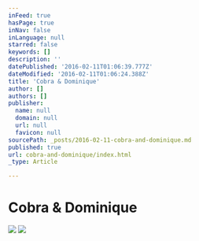 ```yaml
---
inFeed: true
hasPage: true
inNav: false
inLanguage: null
starred: false
keywords: []
description: ''
datePublished: '2016-02-11T01:06:39.777Z'
dateModified: '2016-02-11T01:06:24.388Z'
title: 'Cobra & Dominique'
author: []
authors: []
publisher:
  name: null
  domain: null
  url: null
  favicon: null
sourcePath: _posts/2016-02-11-cobra-and-dominique.md
published: true
url: cobra-and-dominique/index.html
_type: Article

---
```

# Cobra & Dominique
![](https://the-grid-user-content.s3-us-west-2.amazonaws.com/33a8c8ba-6eed-4201-a526-2a530b6dba9b.jpg)
![](https://the-grid-user-content.s3-us-west-2.amazonaws.com/857b7886-4f16-4fa4-9989-b0f3d594b573.jpg)